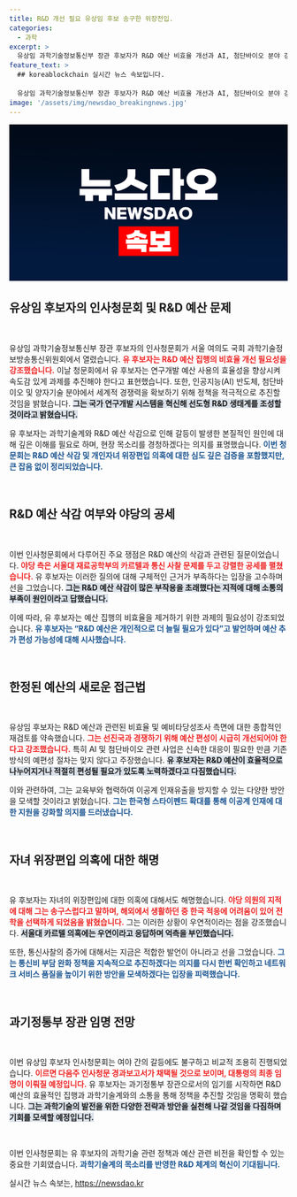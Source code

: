 ```yaml
---
title: R&D 개선 필요 유상임 후보 송구한 위장전입.
categories:
  - 과학
excerpt: >
  유상임 과학기술정보통신부 장관 후보자가 R&D 예산 비효율 개선과 AI, 첨단바이오 분야 강화를 강조하며 인사청문회를 마쳤다. 야당의 자녀 위장전입 의혹에도 해명하며, 예산 늘림 필요성과 교육부 협력 의사를 전했다. 관심을 끄는 과기정통부의 미래 전략은? 클릭해 확인하세요!
feature_text: >
  ## koreablockchain 실시간 뉴스 속보입니다.

  유상임 과학기술정보통신부 장관 후보자가 R&D 예산 비효율 개선과 AI, 첨단바이오 분야 강화를 강조하며 인사청문회를 마쳤다. 야당의 자녀 위장전입 의혹에도 해명하며, 예산 늘림 필요성과 교육부 협력 의사를 전했다. 관심을 끄는 과기정통부의 미래 전략은? 클릭해 확인하세요!
image: '/assets/img/newsdao_breakingnews.jpg'
---
```


<p><img src="/assets/img/newsdao_breakingnews.jpg" alt="koreablockchain 속보" /></p>

<h2 data-ke-size="size26">유상임 후보자의 인사청문회 및 R&D 예산 문제</h2>

<p data-ke-size="size16">&nbsp;</p>

<p>유상임 과학기술정보통신부 장관 후보자의 인사청문회가 서울 여의도 국회 과학기술정보방송통신위원회에서 열렸습니다. <b><span style="color: #ee2323;">유 후보자는 R&amp;D 예산 집행의 비효율 개선 필요성을 강조했습니다.</span></b> 이날 청문회에서 유 후보자는 연구개발 예산 사용의 효율성을 향상시켜 속도감 있게 과제를 추진해야 한다고 표현했습니다. 또한, 인공지능(AI) 반도체, 첨단바이오 및 양자기술 분야에서 세계적 경쟁력을 확보하기 위해 정책을 적극적으로 추진할 것임을 밝혔습니다. <b><span style="background-color: #21538527;">그는 국가 연구개발 시스템을 혁신해 선도형 R&amp;D 생태계를 조성할 것이라고 밝혔습니다.</span></b> </p>

<p>유 후보자는 과학기술계와 R&amp;D 예산 삭감으로 인해 갈등이 발생한 본질적인 원인에 대해 깊은 이해를 필요로 하며, 현장 목소리를 경청하겠다는 의지를 표명했습니다. <b><span style="color: #1a5490;">이번 청문회는 R&amp;D 예산 삭감 및 개인자녀 위장편입 의혹에 대한 심도 깊은 검증을 포함했지만, 큰 잡음 없이 정리되었습니다.</span></b> </p>

<p data-ke-size="size16">&nbsp;</p>

<h2 data-ke-size="size26">R&D 예산 삭감 여부와 야당의 공세</h2>

<p data-ke-size="size16">&nbsp;</p>

<p>이번 인사청문회에서 다루어진 주요 쟁점은 R&amp;D 예산의 삭감과 관련된 질문이었습니다. <b><span style="color: #ee2323;">야당 측은 서울대 재료공학부의 카르텔과 통신 사찰 문제를 두고 강렬한 공세를 펼쳤습니다.</span></b> 유 후보자는 이러한 질의에 대해 구체적인 근거가 부족하다는 입장을 고수하며 선을 그었습니다. <b><span style="background-color: #21538527;">그는 R&amp;D 예산 삭감이 많은 부작용을 초래했다는 지적에 대해 소통의 부족이 원인이라고 답했습니다.</span></b></p>

<p>이에 따라, 유 후보자는 예산 집행의 비효율을 제거하기 위한 과제의 필요성이 강조되었습니다. <b><span style="color: #1a5490;">유 후보자는 “R&amp;D 예산은 개인적으로 더 늘릴 필요가 있다”고 발언하며 예산 추가 편성 가능성에 대해 시사했습니다.</span></b></p>

<p data-ke-size="size16">&nbsp;</p>

<h2 data-ke-size="size26">한정된 예산의 새로운 접근법</h2>

<p data-ke-size="size16">&nbsp;</p>

<p>유상임 후보자는 R&amp;D 예산과 관련된 비효율 및 예비타당성조사 측면에 대한 종합적인 재검토를 약속했습니다. <b><span style="color: #ee2323;">그는 선진국과 경쟁하기 위해 예산 편성이 시급히 개선되어야 한다고 강조했습니다.</span></b> 특히 AI 및 첨단바이오 관련 사업은 신속한 대응이 필요한 만큼 기존 방식의 예편성 절차는 맞지 않다고 주장했습니다. <b><span style="background-color: #21538527;">유 후보자는 R&amp;D 예산이 효율적으로 나누어지거나 적절히 편성될 필요가 있도록 노력하겠다고 다짐했습니다.</span></b> </p>

<p>이와 관련하여, 그는 교육부와 협력하여 이공계 인재유출을 방지할 수 있는 다양한 방안을 모색할 것이라고 밝혔습니다. <b><span style="color: #1a5490;">그는 한국형 스타이펜드 확대를 통해 이공계 인재에 대한 지원을 강화할 의지를 드러냈습니다.</span></b></p>

<p data-ke-size="size16">&nbsp;</p>

<h2 data-ke-size="size26">자녀 위장편입 의혹에 대한 해명</h2>

<p data-ke-size="size16">&nbsp;</p>

<p>유 후보자는 자녀의 위장편입에 대한 의혹에 대해서도 해명했습니다. <b><span style="color: #ee2323;">야당 의원의 지적에 대해 그는 송구스럽다고 말하며, 해외에서 생활하던 중 한국 적응에 어려움이 있어 전학을 선택하게 되었음을 밝혔습니다.</span></b> 그는 이러한 상황이 우연적이라는 점을 강조했습니다. <b><span style="background-color: #21538527;">서울대 카르텔 의혹에는 우연이라고 응답하며 억측을 부인했습니다.</span></b> </p>

<p>또한, 통신사찰의 증가에 대해서는 지금은 적합한 발언이 아니라고 선을 그었습니다. <b><span style="color: #1a5490;">그는 통신비 부담 완화 정책을 지속적으로 추진하겠다는 의지를 다시 한번 확인하고 네트워크 서비스 품질을 높이기 위한 방안을 모색하겠다는 입장을 피력했습니다.</span></b></p>

<p data-ke-size="size16">&nbsp;</p>

<h2 data-ke-size="size26">과기정통부 장관 임명 전망</h2>

<p data-ke-size="size16">&nbsp;</p>

<p>이번 유상임 후보자 인사청문회는 여야 간의 갈등에도 불구하고 비교적 조용히 진행되었습니다. <b><span style="color: #ee2323;">이르면 다음주 인사청문 경과보고서가 채택될 것으로 보이며, 대통령의 최종 임명이 이뤄질 예정입니다.</span></b> 유 후보자는 과기정통부 장관으로서의 임기를 시작하면 R&amp;D 예산의 효율적인 집행과 과학기술계와의 소통을 통해 정책을 추진할 것임을 명확히 했습니다. <b><span style="background-color: #21538527;">그는 과학기술의 발전을 위한 다양한 전략과 방안을 실천해 나갈 것임을 다짐하며 기회를 모색할 예정입니다.</span></b> </p>

<p data-ke-size="size16">&nbsp;</p>

<p>이번 인사청문회는 유 후보자의 과학기술 관련 정책과 예산 관련 비전을 확인할 수 있는 중요한 기회였습니다. <b><span style="color: #1a5490;">과학기술계의 목소리를 반영한 R&amp;D 체계의 혁신이 기대됩니다.</span></b> </p>
실시간 뉴스 속보는, <a href="https://newsdao.kr" rel="dofollow">https://newsdao.kr</a>


